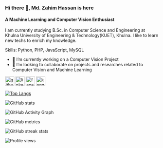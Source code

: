 ### Hi there 👋, Md. Zahim Hassan is here
#### A Machine Learning and Computer Vision Enthusiast 
I am currently studying B.Sc. in Computer Science and Engineering at Khulna University of Engineering & Technology(KUET), Khulna. I like to learn new techs to enrich my knowledge.

Skills: Python, PHP, JavaScript, MySQL

- 🔭 I’m currently working on a Computer Vision Project 
- 👯 I’m looking to collaborate on projects and researches related to Computer Vision and Machine Learning 


[<img src='https://cdn.jsdelivr.net/npm/simple-icons@3.0.1/icons/github.svg' alt='github' height='30'>](https://github.com/https://github.com/Kenshin-Keeps)  [<img src='https://cdn.jsdelivr.net/npm/simple-icons@3.0.1/icons/linkedin.svg' alt='linkedin' height='30'>](https://www.linkedin.com/in/https://www.linkedin.com/in/md-zahim-hassan-25aa47187//)  [<img src='https://cdn.jsdelivr.net/npm/simple-icons@3.0.1/icons/facebook.svg' alt='facebook' height='30'>](https://www.facebook.com/https://www.facebook.com/zahim.hassan.1)  [<img src='https://cdn.jsdelivr.net/npm/simple-icons@3.0.1/icons/kaggle.svg' alt='kaggle' height='30'>](https://www.kaggle.com/zahimhassan)

<!-- <a href='https://archiveprogram.github.com/'><img src='https://raw.githubusercontent.com/acervenky/animated-github-badges/master/assets/acbadge.gif' width='40' height='40'></a>  -->


<!-- <img align='center' style="height: auto; width: 50%;" class="img" src="https://github-readme-stats.vercel.app/api?username=Kenshin-Keeps&theme=dark&show_icons=true&include_all_commits=true&hide_border=true" />

<img align='center' style="height: auto; width: 50%;" class="img" src="https://github-readme-stats.vercel.app/api/top-langs/?username=Kenshin-Keeps&theme=dark&langs_count=8&layout=compact&hide_border=true" /> -->


[![Top Langs](https://github-readme-stats.vercel.app/api/top-langs/?username=Kenshin-Keeps)](https://github.com/anuraghazra/github-readme-stats)

![GitHub stats](https://github-readme-stats.vercel.app/api?username=Kenshin-Keeps&show_icons=true&theme=dark) 

![GitHub Activity Graph](https://activity-graph.herokuapp.com/graph?username=Kenshin-Keeps)  

![GitHub metrics](https://metrics.lecoq.io/Kenshin-Keeps)  

![GitHub streak stats](https://github-readme-streak-stats.herokuapp.com/?user=Kenshin-Keeps)  

![Profile views](https://gpvc.arturio.dev/Kenshin-Keeps)  
